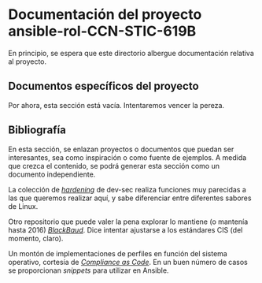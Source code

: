 # Documentación del proyecto ansible-rol-CCN-STIC-619B

En principio, se espera que este directorio albergue documentación relativa al proyecto.

## Documentos específicos del proyecto

Por ahora, esta sección está vacía. Intentaremos vencer la pereza.

## Bibliografía

En esta sección, se enlazan proyectos o documentos que puedan ser interesantes, sea como inspiración o como fuente de ejemplos. A medida que crezca el contenido, se podrá generar esta sección como un documento independiente.

La colección de *[hardening](https://github.com/dev-sec/ansible-collection-hardening)* de dev-sec realiza funciones muy parecidas a las que queremos realizar aquí, y sabe diferenciar entre diferentes sabores de Linux.

Otro repositorio que puede valer la pena explorar lo mantiene (o mantenía hasta 2016) *[BlackBaud](https://github.com/blackbaud/ansible-role-linux-hardening)*. Dice intentar ajustarse a los estándares CIS (del momento, claro).

Un montón de implementaciones de perfiles en función del sistema operativo, cortesía de *[Compliance as Code](https://complianceascode.github.io/content-pages/guides/index.html)*. En un buen número de casos se proporcionan *snippets* para utilizar en Ansible. 
